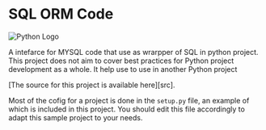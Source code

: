 # SQL ORM Code

![Python Logo](https://www.python.org/static/community_logos/python-logo.png "Sample inline image")

A intefarce for MYSQL code that use as wrarpper of SQL in python project. This project does not aim to cover best practices for Python project
development as a whole. It help use to use in another Python project

[The source for this project is available here][src].

Most of the cofig for a project is done in the `setup.py` file,
an example of which is included in this project. You should edit this file
accordingly to adapt this sample project to your needs.
